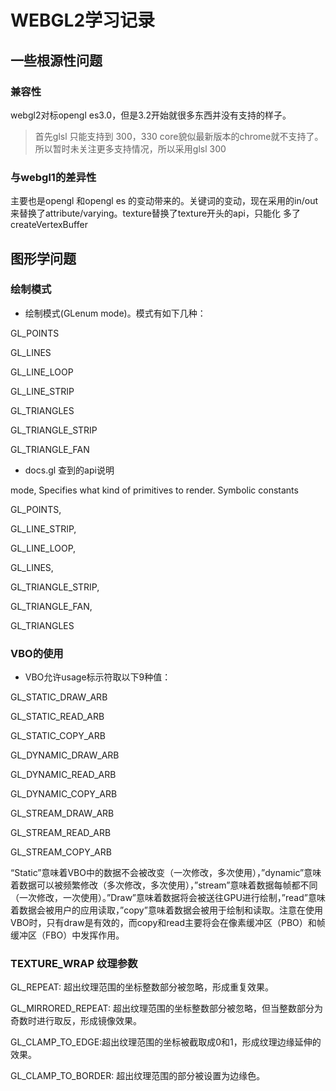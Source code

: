 # WEBGL2学习记录

## 一些根源性问题

### 兼容性
webgl2对标opengl es3.0，但是3.2开始就很多东西并没有支持的样子。
> 首先glsl 只能支持到 300，330 core貌似最新版本的chrome就不支持了。所以暂时未关注更多支持情况，所以采用glsl 300

### 与webgl1的差异性
主要也是opengl 和opengl es 的变动带来的。关键词的变动，现在采用的in/out 来替换了attribute/varying。texture替换了texture开头的api，只能化
多了createVertexBuffer

## 图形学问题

### 绘制模式

- 绘制模式(GLenum mode)。模式有如下几种：

GL_POINTS

GL_LINES

GL_LINE_LOOP

GL_LINE_STRIP

GL_TRIANGLES

GL_TRIANGLE_STRIP

GL_TRIANGLE_FAN


- docs.gl 查到的api说明

mode,
Specifies what kind of primitives to render. Symbolic constants 

GL_POINTS, 

GL_LINE_STRIP, 

GL_LINE_LOOP, 

GL_LINES, 

GL_TRIANGLE_STRIP, 

GL_TRIANGLE_FAN, 

GL_TRIANGLES

### VBO的使用

- VBO允许usage标示符取以下9种值：

GL_STATIC_DRAW_ARB

GL_STATIC_READ_ARB

GL_STATIC_COPY_ARB

GL_DYNAMIC_DRAW_ARB

GL_DYNAMIC_READ_ARB

GL_DYNAMIC_COPY_ARB

GL_STREAM_DRAW_ARB

GL_STREAM_READ_ARB

GL_STREAM_COPY_ARB

“Static”意味着VBO中的数据不会被改变（一次修改，多次使用），”dynamic”意味着数据可以被频繁修改（多次修改，多次使用），”stream”意味着数据每帧都不同（一次修改，一次使用）。”Draw”意味着数据将会被送往GPU进行绘制，”read”意味着数据会被用户的应用读取，”copy”意味着数据会被用于绘制和读取。注意在使用VBO时，只有draw是有效的，而copy和read主要将会在像素缓冲区（PBO）和帧缓冲区（FBO）中发挥作用。


### TEXTURE_WRAP 纹理参数
GL_REPEAT: 超出纹理范围的坐标整数部分被忽略，形成重复效果。

GL_MIRRORED_REPEAT: 超出纹理范围的坐标整数部分被忽略，但当整数部分为奇数时进行取反，形成镜像效果。

GL_CLAMP_TO_EDGE:超出纹理范围的坐标被截取成0和1，形成纹理边缘延伸的效果。

GL_CLAMP_TO_BORDER: 超出纹理范围的部分被设置为边缘色。
